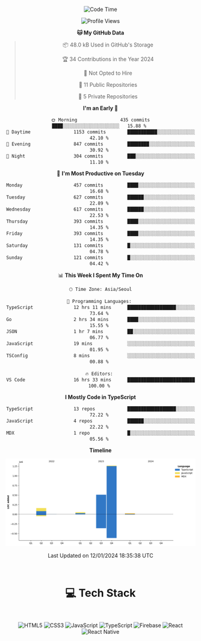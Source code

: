 <div align="center">

  <!--START_SECTION:waka-->
![Code Time](http://img.shields.io/badge/Code%20Time-376%20hrs%2033%20mins-blue)

![Profile Views](http://img.shields.io/badge/Profile%20Views-0-blue)

**🐱 My GitHub Data** 

> 📦 48.0 kB Used in GitHub's Storage 
 > 
> 🏆 34 Contributions in the Year 2024
 > 
> 🚫 Not Opted to Hire
 > 
> 📜 11 Public Repositories 
 > 
> 🔑 5 Private Repositories 
 > 
**I'm an Early 🐤** 

```text
🌞 Morning                435 commits         ████░░░░░░░░░░░░░░░░░░░░░   15.88 % 
🌆 Daytime                1153 commits        ███████████░░░░░░░░░░░░░░   42.10 % 
🌃 Evening                847 commits         ████████░░░░░░░░░░░░░░░░░   30.92 % 
🌙 Night                  304 commits         ███░░░░░░░░░░░░░░░░░░░░░░   11.10 % 
```
📅 **I'm Most Productive on Tuesday** 

```text
Monday                   457 commits         ████░░░░░░░░░░░░░░░░░░░░░   16.68 % 
Tuesday                  627 commits         ██████░░░░░░░░░░░░░░░░░░░   22.89 % 
Wednesday                617 commits         ██████░░░░░░░░░░░░░░░░░░░   22.53 % 
Thursday                 393 commits         ████░░░░░░░░░░░░░░░░░░░░░   14.35 % 
Friday                   393 commits         ████░░░░░░░░░░░░░░░░░░░░░   14.35 % 
Saturday                 131 commits         █░░░░░░░░░░░░░░░░░░░░░░░░   04.78 % 
Sunday                   121 commits         █░░░░░░░░░░░░░░░░░░░░░░░░   04.42 % 
```


📊 **This Week I Spent My Time On** 

```text
🕑︎ Time Zone: Asia/Seoul

💬 Programming Languages: 
TypeScript               12 hrs 11 mins      ██████████████████░░░░░░░   73.64 % 
Go                       2 hrs 34 mins       ████░░░░░░░░░░░░░░░░░░░░░   15.55 % 
JSON                     1 hr 7 mins         ██░░░░░░░░░░░░░░░░░░░░░░░   06.77 % 
JavaScript               19 mins             ░░░░░░░░░░░░░░░░░░░░░░░░░   01.95 % 
TSConfig                 8 mins              ░░░░░░░░░░░░░░░░░░░░░░░░░   00.88 % 

🔥 Editors: 
VS Code                  16 hrs 33 mins      █████████████████████████   100.00 % 
```

**I Mostly Code in TypeScript** 

```text
TypeScript               13 repos            ██████████████████░░░░░░░   72.22 % 
JavaScript               4 repos             ██████░░░░░░░░░░░░░░░░░░░   22.22 % 
MDX                      1 repo              █░░░░░░░░░░░░░░░░░░░░░░░░   05.56 % 
```



**Timeline**

![Lines of Code chart](https://raw.githubusercontent.com/SONGDAM/SONGDAM/master/assets/bar_graph.png)


 Last Updated on 12/01/2024 18:35:38 UTC
<!--END_SECTION:waka-->

  
 <br>
  
# 💻 Tech Stack
  
</div>

</br>

<div align="center">

   ![HTML5](https://img.shields.io/badge/html5-%23E34F26.svg?style=for-the-badge&logo=html5&logoColor=white) ![CSS3](https://img.shields.io/badge/css3-%231572B6.svg?style=for-the-badge&logo=css3&logoColor=white) ![JavaScript](https://img.shields.io/badge/javascript-%23323330.svg?style=for-the-badge&logo=javascript&logoColor=%23F7DF1E) 
 ![TypeScript](https://img.shields.io/badge/typescript-%23007ACC.svg?style=for-the-badge&logo=typescript&logoColor=white)
  ![Firebase](https://img.shields.io/badge/firebase-%23039BE5.svg?style=for-the-badge&logo=firebase) 
 ![React](https://img.shields.io/badge/react-%2320232a.svg?style=for-the-badge&logo=react&logoColor=%2361DAFB) ![React Native](https://img.shields.io/badge/react_native-%2320232a.svg?style=for-the-badge&logo=react&logoColor=%2361DAFB) 

 
</div>
